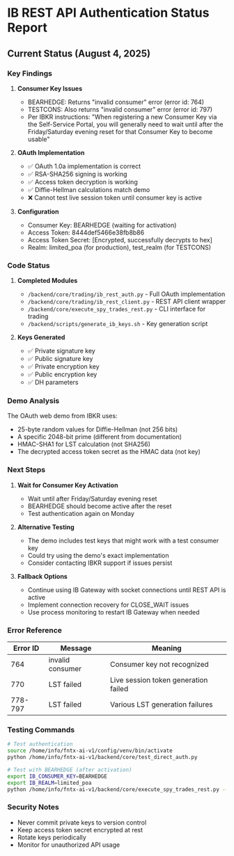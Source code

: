 # IB REST API Authentication Status Report

## Current Status (August 4, 2025)

### Key Findings

1. **Consumer Key Issues**
   - BEARHEDGE: Returns "invalid consumer" error (error id: 764)
   - TESTCONS: Also returns "invalid consumer" error (error id: 797)
   - Per IBKR instructions: "When registering a new Consumer Key via the Self-Service Portal, you will generally need to wait until after the Friday/Saturday evening reset for that Consumer Key to become usable"

2. **OAuth Implementation**
   - ✅ OAuth 1.0a implementation is correct
   - ✅ RSA-SHA256 signing is working
   - ✅ Access token decryption is working
   - ✅ Diffie-Hellman calculations match demo
   - ❌ Cannot test live session token until consumer key is active

3. **Configuration**
   - Consumer Key: BEARHEDGE (waiting for activation)
   - Access Token: 8444def5466e38fb8b86
   - Access Token Secret: [Encrypted, successfully decrypts to hex]
   - Realm: limited_poa (for production), test_realm (for TESTCONS)

### Code Status

1. **Completed Modules**
   - `/backend/core/trading/ib_rest_auth.py` - Full OAuth implementation
   - `/backend/core/trading/ib_rest_client.py` - REST API client wrapper
   - `/backend/core/execute_spy_trades_rest.py` - CLI interface for trading
   - `/backend/scripts/generate_ib_keys.sh` - Key generation script

2. **Keys Generated**
   - ✅ Private signature key
   - ✅ Public signature key
   - ✅ Private encryption key
   - ✅ Public encryption key
   - ✅ DH parameters

### Demo Analysis

The OAuth web demo from IBKR uses:
- 25-byte random values for Diffie-Hellman (not 256 bits)
- A specific 2048-bit prime (different from documentation)
- HMAC-SHA1 for LST calculation (not SHA256)
- The decrypted access token secret as the HMAC data (not key)

### Next Steps

1. **Wait for Consumer Key Activation**
   - Wait until after Friday/Saturday evening reset
   - BEARHEDGE should become active after the reset
   - Test authentication again on Monday

2. **Alternative Testing**
   - The demo includes test keys that might work with a test consumer key
   - Could try using the demo's exact implementation
   - Consider contacting IBKR support if issues persist

3. **Fallback Options**
   - Continue using IB Gateway with socket connections until REST API is active
   - Implement connection recovery for CLOSE_WAIT issues
   - Use process monitoring to restart IB Gateway when needed

### Error Reference

| Error ID | Message | Meaning |
|----------|---------|---------|
| 764 | invalid consumer | Consumer key not recognized |
| 770 | LST failed | Live session token generation failed |
| 778-797 | LST failed | Various LST generation failures |

### Testing Commands

```bash
# Test authentication
source /home/info/fntx-ai-v1/config/venv/bin/activate
python /home/info/fntx-ai-v1/backend/core/test_direct_auth.py

# Test with BEARHEDGE (after activation)
export IB_CONSUMER_KEY=BEARHEDGE
export IB_REALM=limited_poa
python /home/info/fntx-ai-v1/backend/core/execute_spy_trades_rest.py --help
```

### Security Notes

- Never commit private keys to version control
- Keep access token secret encrypted at rest
- Rotate keys periodically
- Monitor for unauthorized API usage
